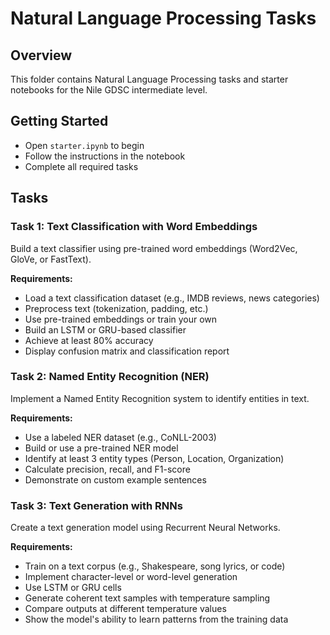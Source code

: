 # Natural Language Processing Tasks

## Overview
This folder contains Natural Language Processing tasks and starter notebooks for the Nile GDSC intermediate level.

## Getting Started
- Open `starter.ipynb` to begin
- Follow the instructions in the notebook
- Complete all required tasks

## Tasks

### Task 1: Text Classification with Word Embeddings
Build a text classifier using pre-trained word embeddings (Word2Vec, GloVe, or FastText).

**Requirements:**
- Load a text classification dataset (e.g., IMDB reviews, news categories)
- Preprocess text (tokenization, padding, etc.)
- Use pre-trained embeddings or train your own
- Build an LSTM or GRU-based classifier
- Achieve at least 80% accuracy
- Display confusion matrix and classification report

### Task 2: Named Entity Recognition (NER)
Implement a Named Entity Recognition system to identify entities in text.

**Requirements:**
- Use a labeled NER dataset (e.g., CoNLL-2003)
- Build or use a pre-trained NER model
- Identify at least 3 entity types (Person, Location, Organization)
- Calculate precision, recall, and F1-score
- Demonstrate on custom example sentences

### Task 3: Text Generation with RNNs
Create a text generation model using Recurrent Neural Networks.

**Requirements:**
- Train on a text corpus (e.g., Shakespeare, song lyrics, or code)
- Implement character-level or word-level generation
- Use LSTM or GRU cells
- Generate coherent text samples with temperature sampling
- Compare outputs at different temperature values
- Show the model's ability to learn patterns from the training data
